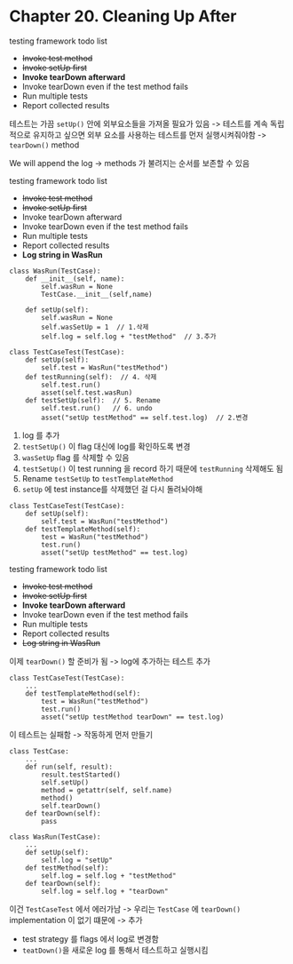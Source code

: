 # Chapter 20. Cleaning Up After

testing framework todo list

- ~~Invoke test method~~
- ~~Invoke setUp first~~
- **Invoke tearDown afterward**
- Invoke tearDown even if the test method fails
- Run multiple tests
- Report collected results

테스트는 가끔 `setUp()` 안에 외부요소들을 가져올 필요가 있음 -> 테스트를 계속 독립적으로 유지하고 싶으면 외부 요소를 사용하는 테스트를 먼저 실행시켜줘야함 -> `tearDown()` method

We will append the log -> methods 가 불려지는 순서를 보존할 수 있음

testing framework todo list

- ~~Invoke test method~~
- ~~Invoke setUp first~~
- Invoke tearDown afterward
- Invoke tearDown even if the test method fails
- Run multiple tests
- Report collected results
- **Log string in WasRun**

```
class WasRun(TestCase):
    def __init__(self, name):
        self.wasRun = None
        TestCase.__init__(self,name)

    def setUp(self):
        self.wasRun = None
        self.wasSetUp = 1  // 1.삭제
        self.log = self.log + "testMethod"  // 3.추가
```

```
class TestCaseTest(TestCase):
    def setUp(self):
        self.test = WasRun("testMethod")
    def testRunning(self):  // 4. 삭제
        self.test.run()
        asset(self.test.wasRun)
    def testSetUp(self):  // 5. Rename
        self.test.run()   // 6. undo
        asset("setUp testMethod" == self.test.log)  // 2.변경

```

1. log 를 추가
2. `testSetUp()` 이 flag 대신에 log를 확인하도록 변경
3. `wasSetUp` flag 를 삭제할 수 있음
4. `testSetUp()` 이 test running 을 record 하기 때문에 `testRunning` 삭제해도 됨
5. Rename `testSetUp` to `testTemplateMethod`
6. `setUp` 에 test instance를 삭제했던 걸 다시 돌려놔야해

```
class TestCaseTest(TestCase):
    def setUp(self):
        self.test = WasRun("testMethod")
    def testTemplateMethod(self):
        test = WasRun("testMethod")
        test.run()
        asset("setUp testMethod" == test.log)

```

testing framework todo list

- ~~Invoke test method~~
- ~~Invoke setUp first~~
- **Invoke tearDown afterward**
- Invoke tearDown even if the test method fails
- Run multiple tests
- Report collected results
- ~~Log string in WasRun~~

이제 `tearDown()` 할 준비가 됨 -> log에 추가하는 테스트 추가

```
class TestCaseTest(TestCase):
    ...
    def testTemplateMethod(self):
        test = WasRun("testMethod")
        test.run()
        asset("setUp testMethod tearDown" == test.log)

```

이 테스트는 실패함 -> 작동하게 먼저 만들기

```
class TestCase:
    ...
    def run(self, result):
        result.testStarted()
        self.setUp()
        method = getattr(self, self.name)
        method()
        self.tearDown()
    def tearDown(self):
        pass
```

```
class WasRun(TestCase):
    ...
    def setUp(self):
        self.log = "setUp"
    def testMethod(self):
        self.log = self.log + "testMethod"
    def tearDown(self):
        self.log = self.log + "tearDown"
```

이건 `TestCaseTest` 에서 에러가남 -> 우리는 `TestCase` 에 `tearDown()` implementation 이 없기 떄문에 -> 추가

- test strategy 를 flags 에서 log로 변경함
- `teatDown()`을 새로운 log 를 통해서 테스트하고 실행시킴

